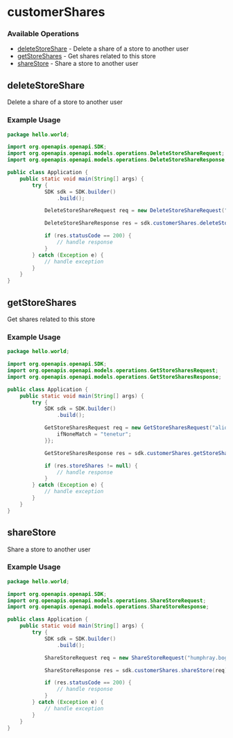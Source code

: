 # customerShares

### Available Operations

* [deleteStoreShare](#deletestoreshare) - Delete a share of a store to another user
* [getStoreShares](#getstoreshares) - Get shares related to this store
* [shareStore](#sharestore) - Share a store to another user

## deleteStoreShare

Delete a share of a store to another user

### Example Usage

```java
package hello.world;

import org.openapis.openapi.SDK;
import org.openapis.openapi.models.operations.DeleteStoreShareRequest;
import org.openapis.openapi.models.operations.DeleteStoreShareResponse;

public class Application {
    public static void main(String[] args) {
        try {
            SDK sdk = SDK.builder()
                .build();

            DeleteStoreShareRequest req = new DeleteStoreShareRequest("similique", "culpa");            

            DeleteStoreShareResponse res = sdk.customerShares.deleteStoreShare(req);

            if (res.statusCode == 200) {
                // handle response
            }
        } catch (Exception e) {
            // handle exception
        }
    }
}
```

## getStoreShares

Get shares related to this store

### Example Usage

```java
package hello.world;

import org.openapis.openapi.SDK;
import org.openapis.openapi.models.operations.GetStoreSharesRequest;
import org.openapis.openapi.models.operations.GetStoreSharesResponse;

public class Application {
    public static void main(String[] args) {
        try {
            SDK sdk = SDK.builder()
                .build();

            GetStoreSharesRequest req = new GetStoreSharesRequest("aliquid") {{
                ifNoneMatch = "tenetur";
            }};            

            GetStoreSharesResponse res = sdk.customerShares.getStoreShares(req);

            if (res.storeShares != null) {
                // handle response
            }
        } catch (Exception e) {
            // handle exception
        }
    }
}
```

## shareStore

Share a store to another user

### Example Usage

```java
package hello.world;

import org.openapis.openapi.SDK;
import org.openapis.openapi.models.operations.ShareStoreRequest;
import org.openapis.openapi.models.operations.ShareStoreResponse;

public class Application {
    public static void main(String[] args) {
        try {
            SDK sdk = SDK.builder()
                .build();

            ShareStoreRequest req = new ShareStoreRequest("humphray.bogart@yahoo.ma", "quae");            

            ShareStoreResponse res = sdk.customerShares.shareStore(req);

            if (res.statusCode == 200) {
                // handle response
            }
        } catch (Exception e) {
            // handle exception
        }
    }
}
```
